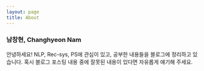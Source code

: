 ```yaml
---
layout: page
title: About
---
```

### 남창현, Changhyeon Nam

안녕하세요! NLP, Rec-sys, PS에 관심이 있고, 공부한 내용들을 블로그에 정리하고 있습니다. 혹시 블로그 포스팅 내용 중에 잘못된 내용이 있다면 자유롭게 얘기해 주세요.
